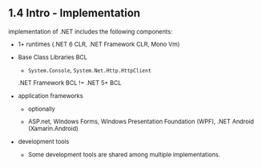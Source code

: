 ## 1.4 Intro - Implementation

<small>

implementation of .NET includes the following components:

*   1+ runtimes (.NET 6 CLR, .NET Framework CLR, Mono Vm)

*   Base Class Libraries BCL

    *   `System.Console`, `System.Net.Http.HttpClient`

    .NET Framework BCL != .NET 5+ BCL

*   application frameworks

    *   optionally

    *   ASP.net, Windows Forms, Windows Presentation Foundation (WPF), .NET Android (Xamarin.Android)

*   development tools

    *   Some development tools are shared among multiple implementations.

</small>